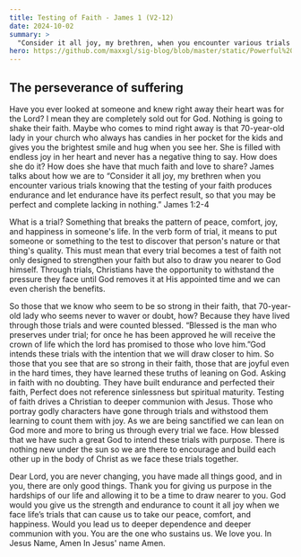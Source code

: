 ```yaml
---
title: Testing of Faith - James 1 (V2-12)
date: 2024-10-02
summary: >
  "Consider it all joy, my brethren, when you encounter various trials knowing that the testing of your faith produces endurance and let endurance have its perfect result, so that you may be perfect and completely lacking in nothing.” James 1:2-3
hero: https://github.com/maxxgl/sig-blog/blob/master/static/Powerful%20quotes%20%F0%9F%A4%8D.jpeg?raw=true
---
```


## The perseverance of suffering 

Have you ever looked at someone and knew right away their heart was for the Lord? I mean they are completely sold out for God. Nothing is going to shake their faith. Maybe who comes to mind right away is that 70-year-old lady in your church who always has candies in her pocket for the kids and gives you the brightest smile and hug when you see her. She is filled with endless joy in her heart and never has a negative thing to say. How does she do it? How does she have that much faith and love to share? James talks about how we are to “Consider it all joy, my brethren when you encounter various trials knowing that the testing of your faith produces endurance and let endurance have its perfect result, so that you may be perfect and complete lacking in nothing.” James 1:2-4

What is a trial? Something that breaks the pattern of peace, comfort, joy, and happiness in someone's life. In the verb form of trial, it means to put someone or something to the test to discover that person's nature or that thing's quality. This must mean that every trial becomes a test of faith not only designed to strengthen your faith but also to draw you nearer to God himself. Through trials, Christians have the opportunity to withstand the pressure they face until God removes it at His appointed time and we can even cherish the benefits.

So those that we know who seem to be so strong in their faith, that 70-year-old lady who seems never to waver or doubt, how? Because they have lived through those trials and were counted blessed. “Blessed is the man who preserves under trial; for once he has been approved he will receive the crown of life which the lord has promised to those who love him.”God intends these trials with the intention that we will draw closer to him. So those that you see that are so strong in their faith, those that are joyful even in the hard times, they have learned these truths of leaning on God. Asking in faith with no doubting. They have built endurance and perfected their faith, Perfect does not reference sinlessness but spiritual maturity. Testing of faith drives a Christian to deeper communion with Jesus. Those who portray godly characters have gone through trials and withstood them learning to count them with joy. As we are being sanctified we can lean on God more and more to bring us through every trial we face. How blessed that we have such a great God to intend these trials with purpose. There is nothing new under the sun so we are there to encourage and build each other up in the body of Christ as we face these trials together. 

Dear Lord, you are never changing, you have made all things good, and in you, there are only good things. Thank you for giving us purpose in the hardships of our life and allowing it to be a time to draw nearer to you. God would you give us the strength and endurance to count it all joy when we face life’s trials that can cause us to take our peace, comfort, and happiness. Would you lead us to deeper dependence and deeper communion with you. You are the one who sustains us. We love you. In Jesus Name, Amen 
In Jesus' name Amen.
